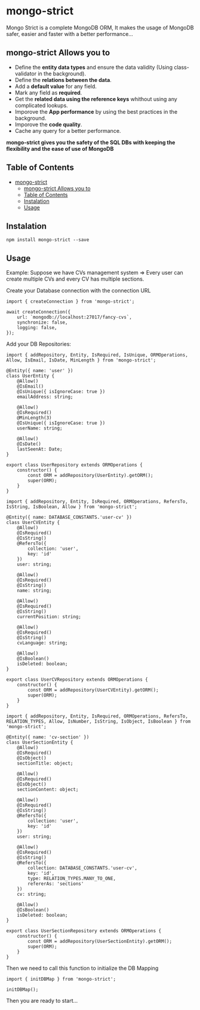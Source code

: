 # mongo-strict

Mongo Strict is a complete MongoDB ORM, It makes the usage of MongoDB safer, easier and faster with a better performance...

## mongo-strict Allows you to

- Define the **entity data types** and ensure the data validity (Using class-validator in the background).
- Define the **relations between the data**.
- Add a **default value** for any field.
- Mark any field as **required**.
- Get the **related data using the reference keys** whithout using any complicated lookups.
- Imporove the **App performance** by using the best practices in the background.
- Imporove the **code quality**.
- Cache any query for a better performance.


**mongo-strict gives you the safety of the SQL DBs with keeping the flexibility and the ease of use of MongoDB**


## Table of Contents

- [mongo-strict](#mongo-strict)
  - [mongo-strict Allows you to](#mongo-strict-allows-you-to)
  - [Table of Contents](#table-of-contents)
  - [Instalation](#instalation)
  - [Usage](#usage)

## Instalation

```
npm install mongo-strict --save
```

## Usage

Example: Suppose we have CVs management system => Every user can create multiple CVs and every CV has multiple sections.

Create your Database connection with the connection URL

```
import { createConnection } from 'mongo-strict';

await createConnection({
    url: `mongodb://localhost:27017/fancy-cvs`,
    synchronize: false,
    logging: false,
});
```

Add your DB Repositories:

```
import { addRepository, Entity, IsRequired, IsUnique, ORMOperations, Allow, IsEmail, IsDate, MinLength } from 'mongo-strict';

@Entity({ name: 'user' })
class UserEntity {
    @Allow()
    @IsEmail()
    @IsUnique({ isIgnoreCase: true })
    emailAddress: string;

    @Allow()
    @IsRequired()
    @MinLength(3)
    @IsUnique({ isIgnoreCase: true })
    userName: string;

    @Allow()
    @IsDate()
    lastSeenAt: Date;
}

export class UserRepository extends ORMOperations {
    constructor() {
        const ORM = addRepository(UserEntity).getORM();
        super(ORM);
    }
}

```

```
import { addRepository, Entity, IsRequired, ORMOperations, RefersTo, IsString, IsBoolean, Allow } from 'mongo-strict';

@Entity({ name: DATABASE_CONSTANTS.'user-cv' })
class UserCVEntity {
    @Allow()
    @IsRequired()
    @IsString()
    @RefersTo({
        collection: 'user',
        key: 'id'
    })
    user: string;

    @Allow()
    @IsRequired()
    @IsString()
    name: string;

    @Allow()
    @IsRequired()
    @IsString()
    currentPosition: string;

    @Allow()
    @IsRequired()
    @IsString()
    cvLanguage: string;

    @Allow()
    @IsBoolean()
    isDeleted: boolean;
}

export class UserCVRepository extends ORMOperations {
    constructor() {
        const ORM = addRepository(UserCVEntity).getORM();
        super(ORM);
    }
}
```

```
import { addRepository, Entity, IsRequired, ORMOperations, RefersTo, RELATION_TYPES, Allow, IsNumber, IsString, IsObject, IsBoolean } from 'mongo-strict';

@Entity({ name: 'cv-section' })
class UserSectionEntity {
    @Allow()
    @IsRequired()
    @IsObject()
    sectionTitle: object;

    @Allow()
    @IsRequired()
    @IsObject()
    sectionContent: object;

    @Allow()
    @IsRequired()
    @IsString()
    @RefersTo({
        collection: 'user',
        key: 'id'
    })
    user: string;

    @Allow()
    @IsRequired()
    @IsString()
    @RefersTo({
        collection: DATABASE_CONSTANTS.'user-cv',
        key: 'id',
        type: RELATION_TYPES.MANY_TO_ONE,
        refererAs: 'sections'
    })
    cv: string;

    @Allow()
    @IsBoolean()
    isDeleted: boolean;
}

export class UserSectionRepository extends ORMOperations {
    constructor() {
        const ORM = addRepository(UserSectionEntity).getORM();
        super(ORM);
    }
}
```

Then we need to call this function to initialize the DB Mapping

```
import { initDBMap } from 'mongo-strict';

initDBMap();
```

Then you are ready to start...